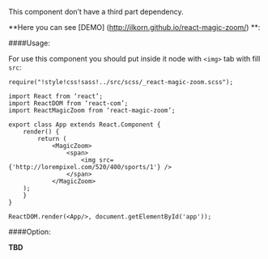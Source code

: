 This component don’t have a third part dependency.

**Here you can see [DEMO] (http://ilkorn.github.io/react-magic-zoom/) **:

####Usage:

For use this component you should put inside it node with `<img>` tab with fill `src`:

```
require("!style!css!sass!../src/scss/_react-magic-zoom.scss");

import React from ‘react’;
import ReactDOM from ‘react-com’;
import ReactMagicZoom from ‘react-magic-zoom’;

export class App extends React.Component {
    render() {
        return (
            <MagicZoom>
                <span>
                    <img src={'http://lorempixel.com/520/400/sports/1'} />
                </span>
            </MagicZoom>
	);
    }
}

ReactDOM.render(<App/>, document.getElementById('app'));
```
####Option:

**TBD**
